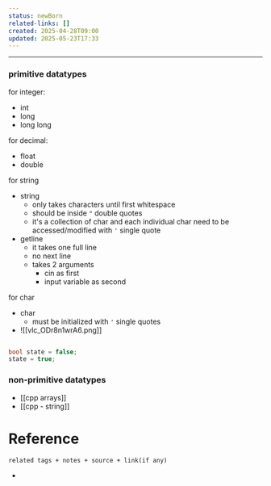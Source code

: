 ```yaml
---
status: newBorn
related-links: []
created: 2025-04-28T09:00
updated: 2025-05-23T17:33
---
```

---
### primitive datatypes

for integer:
- int
- long
- long long

for decimal:
- float
- double

for string
- string
	- only takes characters until first whitespace
	- should be inside `"` double quotes
	- it's a collection of char and each individual char need to be accessed/modified with `'` single quote
- getline
	- it takes one full line
	- no next line 
	- takes 2 arguments
		- cin as first
		- input variable as second


for char
- char
	- must be initialized with `'` single quotes
- ![[vlc_ODr8n1wrA6.png]]


```cpp

bool state = false;
state = true;
```


### non-primitive datatypes

- [[cpp arrays]]
- [[cpp - string]]


# Reference
`related tags + notes + source + link(if any)`
 

- 